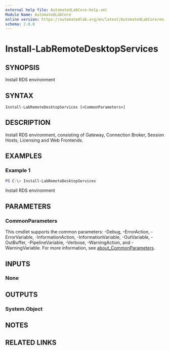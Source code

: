 ```yaml
---
external help file: AutomatedLabCore-help.xml
Module Name: AutomatedLabCore
online version: https://automatedlab.org/en/latest/AutomatedLabCore/en-us/Install-LabRemoteDesktopServices
schema: 2.0.0
---
```


# Install-LabRemoteDesktopServices

## SYNOPSIS
Install RDS environment

## SYNTAX

```
Install-LabRemoteDesktopServices [<CommonParameters>]
```

## DESCRIPTION
Install RDS environment, consisting of Gateway, Connection Broker,
Session Hosts, Licensing and Web Frontends.

## EXAMPLES

### Example 1
```powershell
PS C:\> Install-LabRemoteDesktopServices
```

Install RDS environment

## PARAMETERS

### CommonParameters
This cmdlet supports the common parameters: -Debug, -ErrorAction, -ErrorVariable, -InformationAction, -InformationVariable, -OutVariable, -OutBuffer, -PipelineVariable, -Verbose, -WarningAction, and -WarningVariable. For more information, see [about_CommonParameters](http://go.microsoft.com/fwlink/?LinkID=113216).

## INPUTS

### None

## OUTPUTS

### System.Object
## NOTES

## RELATED LINKS

